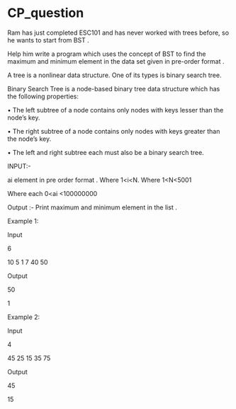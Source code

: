 # CP_question

Ram has just completed ESC101 and has never worked with trees before, so he wants to start from BST .


Help him write a program which uses the concept of BST to find the maximum and minimum element in the data set given in pre-order format .



A tree is a nonlinear data structure. One of its types is binary search tree.


Binary Search Tree is a node-based binary tree data structure which has the following properties:


•	The left subtree of a node contains only nodes with keys lesser than the node’s key.


•	The right subtree of a node contains only nodes with keys greater than the node’s key.


•	The left and right subtree each must also be a binary search tree.


INPUT:-
 

ai element in pre order format .      Where      1<i<N.
    Where  1<N<5001  

 Where each  0<ai <100000000

Output :-
Print maximum and minimum element in the list .
   
Example 1:


Input 



6



10 5 1 7 40 50

Output


50



1


Example 2:


Input 


4



45 25 15 35 75



Output


45


15
